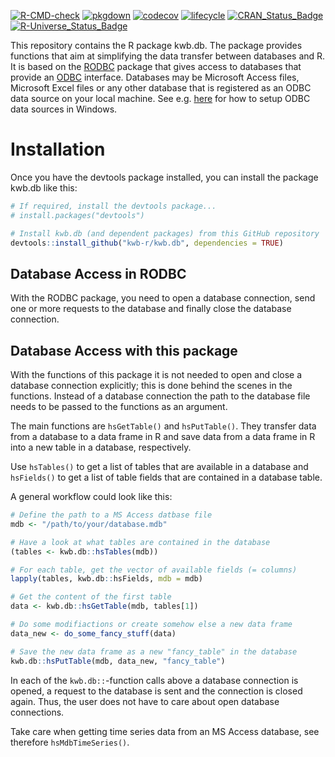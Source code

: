 [![R-CMD-check](https://github.com/KWB-R/kwb.db/workflows/R-CMD-check/badge.svg)](https://github.com/KWB-R/kwb.db/actions?query=workflow%3AR-CMD-check)
[![pkgdown](https://github.com/KWB-R/kwb.db/workflows/pkgdown/badge.svg)](https://github.com/KWB-R/kwb.db/actions?query=workflow%3Apkgdown)
[![codecov](https://codecov.io/github/KWB-R/kwb.db/branch/master/graphs/badge.svg)](https://codecov.io/github/KWB-R/kwb.db)
[![lifecycle](https://img.shields.io/badge/lifecycle-stable-brightgreen.svg)](https://www.tidyverse.org/lifecycle/#stable)
[![CRAN_Status_Badge](http://www.r-pkg.org/badges/version/KWB-R/kwb.db)](http://www.r-pkg.org/pkg/KWB-R/kwb.db)
[![R-Universe_Status_Badge](https://kwb-r.r-universe.dev/badges/kwb.db)](https://kwb-r.r-universe.dev/)

This repository contains the R package kwb.db. The package provides functions that aim at simplifying the data transfer between databases and R. It is based on the [RODBC](https://cran.r-project.org/web/packages/RODBC/) package that gives access to databases that provide an [ODBC](https://docs.microsoft.com/en-us/sql/odbc/reference/what-is-odbc) interface. Databases may be Microsoft Access files, Microsoft Excel files or any other database that is registered as an ODBC data source on your local machine. See e.g. [here](https://docs.microsoft.com/en-us/sql/odbc/admin/odbc-data-source-administrator) for how to setup ODBC data sources in Windows.

# Installation

Once you have the devtools package installed, you can install the package kwb.db like this:

```r
# If required, install the devtools package...
# install.packages("devtools")

# Install kwb.db (and dependent packages) from this GitHub repository
devtools::install_github("kwb-r/kwb.db", dependencies = TRUE)
```

## Database Access in RODBC


With the RODBC package, you need to open a database connection, send one or more requests to the database and finally close the database connection.

## Database Access with this package


With the functions of this package it is not needed to open and close a database connection explicitly; this is done behind the scenes in the functions. Instead of a database connection the path to the database file needs to be passed to the functions as an argument.

The main functions are `hsGetTable()` and `hsPutTable()`. They transfer data from a database to a data frame in R and save data from a data frame in R into a new table in a database, respectively.

Use `hsTables()` to get a list of tables that are available in a database and `hsFields()` to get a list of table fields that are contained in a database table.

A general workflow could look like this:

```r
# Define the path to a MS Access datbase file
mdb <- "/path/to/your/database.mdb"

# Have a look at what tables are contained in the database
(tables <- kwb.db::hsTables(mdb))

# For each table, get the vector of available fields (= columns)
lapply(tables, kwb.db::hsFields, mdb = mdb)

# Get the content of the first table
data <- kwb.db::hsGetTable(mdb, tables[1])

# Do some modifiactions or create somehow else a new data frame
data_new <- do_some_fancy_stuff(data)

# Save the new data frame as a new "fancy_table" in the database
kwb.db::hsPutTable(mdb, data_new, "fancy_table")
```

In each of the `kwb.db::`-function calls above a database connection is opened, a request to the database is sent and the connection is closed again. Thus, the user does not have to care about open database connections.

Take care when getting time series data from an MS Access database, see therefore `hsMdbTimeSeries()`.
